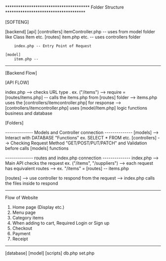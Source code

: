 *************************************** Folder Structure *************************************

[SOFTENG]

[backend]
    [api]
        [controllers] 
            itemController.php -- uses from model folder like Class Item etc.
        [routes]
            item.php etc. -- uses controllers folder

        index.php -- Entry Point of Request

    [model]
        item.php --

---------------------------------------------------------------------------------------------------------
[Backend Flow]

[API FLOW]

index.php --> checks URL type . ex. ("/items")
--> require = [routes/items.php] -- calls the items.php from [routes] folder
--> items.php uses the [controllers/itemcontroller.php] for response
--> [controllers/itemcontroller.php] uses [model/Item.php] logic functions business and database

[Folders]

-------------- Models and Controller connection --------------
[models]        --> Interact with DATABASE "Functions" ex. SELECT * FROM etc.
[controllers]   --> Checking Request Method "GET/POST/PUT/PATCH" and Validation before calls [models] functions

-------------- routes and index.php connection --------------
index.php       --> Main API checks the request ex. ("/items", "/suppliers")
                --> each request has equivalent routes
                --> ex. "/items" = [routes] -- items.php

[routes]        -->  use controller to respond from the request 
                --> index.php calls the files inside to respond

-------------------------------------------------------------------------------------------------
Flow of Website 

1. Home page (Display etc.)
2. Menu page
3. Category items
4. When adding to cart, Required Login or Sign up
5. Checkout 
6. Payment
7. Receipt










-------------------------------------------------------------------------------------------------



[database]
    [model]
    [scripts]
    db.php
    set.php